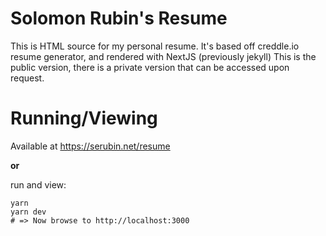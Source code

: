 # Solomon Rubin's Resume

This is HTML source for my personal resume. It's based off creddle.io resume generator, and rendered with NextJS (previously jekyll)
This is the public version, there is a private version that can be accessed upon request.

# Running/Viewing
Available at https://serubin.net/resume

**or**

run and view:
```shell
yarn
yarn dev
# => Now browse to http://localhost:3000
```

